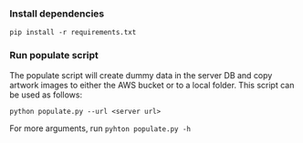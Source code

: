 ### Install dependencies

`pip install -r requirements.txt`

### Run populate script

The populate script will create dummy data in the server DB and copy artwork images to either the AWS bucket or to a local folder. This script can be used as follows:

`python populate.py --url <server url>`

For more arguments, run ```pyhton populate.py -h```